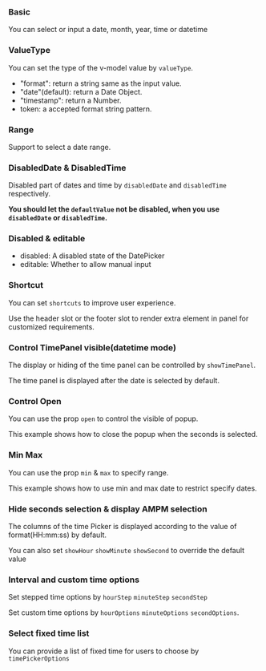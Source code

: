 <!-- Basic -->

### Basic

You can select or input a date, month, year, time or datetime

<!-- ValueType -->

### ValueType

You can set the type of the v-model value by `valueType`.

- "format": return a string same as the input value.
- "date"(default): return a Date Object.
- "timestamp": return a Number.
- token: a accepted format string pattern.

<!-- Range -->

### Range

Support to select a date range.

<!-- DisabledDateTime -->

### DisabledDate & DisabledTime

Disabled part of dates and time by `disabledDate` and `disabledTime` respectively.

**You should let the `defaultValue` not be disabled, when you use `disabledDate` or `disabledTime`.**

<!-- Disabled -->

### Disabled & editable

- disabled: A disabled state of the DatePicker
- editable: Whether to allow manual input

<!-- Shortcut -->

### Shortcut

You can set `shortcuts` to improve user experience.

Use the header slot or the footer slot to render extra element in panel for customized requirements.

<!-- ControlTimePanel -->

### Control TimePanel visible(datetime mode)

The display or hiding of the time panel can be controlled by `showTimePanel`.

The time panel is displayed after the date is selected by default.

<!-- ControlOpen -->

### Control Open

You can use the prop `open` to control the visible of popup.

This example shows how to close the popup when the seconds is selected.

<!-- MinMax -->
### Min Max

You can use the prop `min` &amp; `max` to specify range.

This example shows how to use min and max date to restrict specify dates.

<!-- HideSeconds -->

### Hide seconds selection & display AMPM selection

The columns of the time Picker is displayed according to the value of format(HH:mm:ss) by default.

You can also set `showHour` `showMinute` `showSecond` to override the default value

<!-- MinuteStep -->

### Interval and custom time options

Set stepped time options by `hourStep` `minuteStep` `secondStep`

Set custom time options by `hourOptions` `minuteOptions` `secondOptions`.

<!-- FixedTimeList -->

### Select fixed time list

You can provide a list of fixed time for users to choose by `timePickerOptions`
